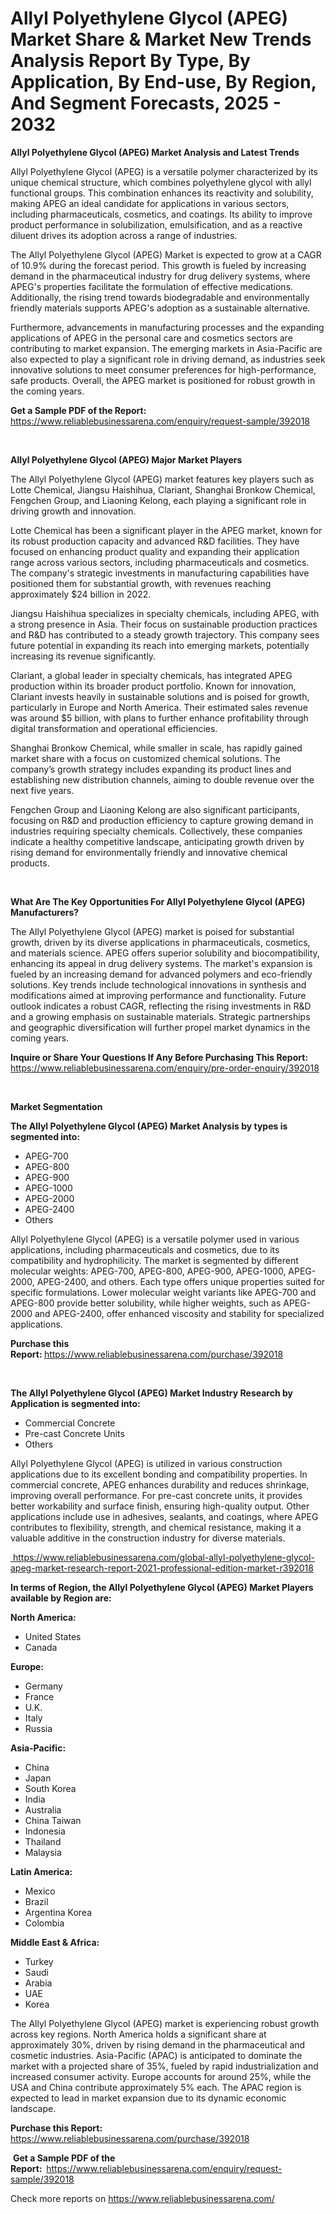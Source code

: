 <p><h1>Allyl Polyethylene Glycol (APEG) Market Share & Market New Trends Analysis Report By Type, By Application, By End-use, By Region, And Segment Forecasts, 2025 - 2032</h1></p><p><strong>Allyl Polyethylene Glycol (APEG) Market Analysis and Latest Trends</strong></p>
<p><p>Allyl Polyethylene Glycol (APEG) is a versatile polymer characterized by its unique chemical structure, which combines polyethylene glycol with allyl functional groups. This combination enhances its reactivity and solubility, making APEG an ideal candidate for applications in various sectors, including pharmaceuticals, cosmetics, and coatings. Its ability to improve product performance in solubilization, emulsification, and as a reactive diluent drives its adoption across a range of industries.</p><p>The Allyl Polyethylene Glycol (APEG) Market is expected to grow at a CAGR of 10.9% during the forecast period. This growth is fueled by increasing demand in the pharmaceutical industry for drug delivery systems, where APEG's properties facilitate the formulation of effective medications. Additionally, the rising trend towards biodegradable and environmentally friendly materials supports APEG's adoption as a sustainable alternative.</p><p>Furthermore, advancements in manufacturing processes and the expanding applications of APEG in the personal care and cosmetics sectors are contributing to market expansion. The emerging markets in Asia-Pacific are also expected to play a significant role in driving demand, as industries seek innovative solutions to meet consumer preferences for high-performance, safe products. Overall, the APEG market is positioned for robust growth in the coming years.</p></p>
<p><strong>Get a Sample PDF of the Report:&nbsp;</strong> <a href="https://www.reliablebusinessarena.com/enquiry/request-sample/392018?utm_campaign=2396&utm_medium=2&utm_source=Github&utm_content=ia&utm_term=29032025&utm_id=allyl-polyethylene-glycol-apeg">https://www.reliablebusinessarena.com/enquiry/request-sample/392018</a></p>
<p>&nbsp;</p>
<p><strong>Allyl Polyethylene Glycol (APEG) Major Market Players</strong></p>
<p><p>The Allyl Polyethylene Glycol (APEG) market features key players such as Lotte Chemical, Jiangsu Haishihua, Clariant, Shanghai Bronkow Chemical, Fengchen Group, and Liaoning Kelong, each playing a significant role in driving growth and innovation.</p><p>Lotte Chemical has been a significant player in the APEG market, known for its robust production capacity and advanced R&D facilities. They have focused on enhancing product quality and expanding their application range across various sectors, including pharmaceuticals and cosmetics. The company's strategic investments in manufacturing capabilities have positioned them for substantial growth, with revenues reaching approximately $24 billion in 2022.</p><p>Jiangsu Haishihua specializes in specialty chemicals, including APEG, with a strong presence in Asia. Their focus on sustainable production practices and R&D has contributed to a steady growth trajectory. This company sees future potential in expanding its reach into emerging markets, potentially increasing its revenue significantly.</p><p>Clariant, a global leader in specialty chemicals, has integrated APEG production within its broader product portfolio. Known for innovation, Clariant invests heavily in sustainable solutions and is poised for growth, particularly in Europe and North America. Their estimated sales revenue was around $5 billion, with plans to further enhance profitability through digital transformation and operational efficiencies.</p><p>Shanghai Bronkow Chemical, while smaller in scale, has rapidly gained market share with a focus on customized chemical solutions. The company’s growth strategy includes expanding its product lines and establishing new distribution channels, aiming to double revenue over the next five years.</p><p>Fengchen Group and Liaoning Kelong are also significant participants, focusing on R&D and production efficiency to capture growing demand in industries requiring specialty chemicals. Collectively, these companies indicate a healthy competitive landscape, anticipating growth driven by rising demand for environmentally friendly and innovative chemical products.</p></p>
<p>&nbsp;</p>
<p><strong>What Are The Key Opportunities For Allyl Polyethylene Glycol (APEG) Manufacturers?</strong></p>
<p><p>The Allyl Polyethylene Glycol (APEG) market is poised for substantial growth, driven by its diverse applications in pharmaceuticals, cosmetics, and materials science. APEG offers superior solubility and biocompatibility, enhancing its appeal in drug delivery systems. The market's expansion is fueled by an increasing demand for advanced polymers and eco-friendly solutions. Key trends include technological innovations in synthesis and modifications aimed at improving performance and functionality. Future outlook indicates a robust CAGR, reflecting the rising investments in R&D and a growing emphasis on sustainable materials. Strategic partnerships and geographic diversification will further propel market dynamics in the coming years.</p></p>
<p><strong>Inquire or Share Your Questions If Any Before Purchasing This Report:</strong> <a href="https://www.reliablebusinessarena.com/enquiry/pre-order-enquiry/392018?utm_campaign=2396&utm_medium=2&utm_source=Github&utm_content=ia&utm_term=29032025&utm_id=allyl-polyethylene-glycol-apeg">https://www.reliablebusinessarena.com/enquiry/pre-order-enquiry/392018</a></p>
<p>&nbsp;</p>
<p><strong>Market Segmentation</strong></p>
<p><strong>The Allyl Polyethylene Glycol (APEG) Market Analysis by types is segmented into:</strong></p>
<p><ul><li>APEG-700</li><li>APEG-800</li><li>APEG-900</li><li>APEG-1000</li><li>APEG-2000</li><li>APEG-2400</li><li>Others</li></ul></p>
<p><p>Allyl Polyethylene Glycol (APEG) is a versatile polymer used in various applications, including pharmaceuticals and cosmetics, due to its compatibility and hydrophilicity. The market is segmented by different molecular weights: APEG-700, APEG-800, APEG-900, APEG-1000, APEG-2000, APEG-2400, and others. Each type offers unique properties suited for specific formulations. Lower molecular weight variants like APEG-700 and APEG-800 provide better solubility, while higher weights, such as APEG-2000 and APEG-2400, offer enhanced viscosity and stability for specialized applications.</p></p>
<p><strong>Purchase this Report:&nbsp;</strong><a href="https://www.reliablebusinessarena.com/purchase/392018?utm_campaign=2396&utm_medium=2&utm_source=Github&utm_content=ia&utm_term=29032025&utm_id=allyl-polyethylene-glycol-apeg">https://www.reliablebusinessarena.com/purchase/392018</a></p>
<p>&nbsp;</p>
<p><strong>The Allyl Polyethylene Glycol (APEG) Market Industry Research by Application is segmented into:</strong></p>
<p><ul><li>Commercial Concrete</li><li>Pre-cast Concrete Units</li><li>Others</li></ul></p>
<p><p>Allyl Polyethylene Glycol (APEG) is utilized in various construction applications due to its excellent bonding and compatibility properties. In commercial concrete, APEG enhances durability and reduces shrinkage, improving overall performance. For pre-cast concrete units, it provides better workability and surface finish, ensuring high-quality output. Other applications include use in adhesives, sealants, and coatings, where APEG contributes to flexibility, strength, and chemical resistance, making it a valuable additive in the construction industry for diverse materials.</p></p>
<p><a href="https://www.reliablebusinessarena.com/global-allyl-polyethylene-glycol-apeg-market-research-report-2021-professional-edition-market-r392018?utm_campaign=2396&utm_medium=2&utm_source=Github&utm_content=ia&utm_term=29032025&utm_id=allyl-polyethylene-glycol-apeg">&nbsp;https://www.reliablebusinessarena.com/global-allyl-polyethylene-glycol-apeg-market-research-report-2021-professional-edition-market-r392018</a></p>
<p><strong>In terms of Region, the Allyl Polyethylene Glycol (APEG) Market Players available by Region are:</strong></p>
<p>
    <p> <strong> North America: </strong>
        <ul>
            <li>United States</li>
            <li>Canada</li>
        </ul>
        </p> 
    <p> <strong> Europe: </strong>
        <ul>
            <li>Germany</li>
            <li>France</li>
            <li>U.K.</li>
            <li>Italy</li>
            <li>Russia</li>
        </ul>
        </p> 
    <p> <strong> Asia-Pacific: </strong>
        <ul>
            <li>China</li>
            <li>Japan</li>
            <li>South Korea</li>
            <li>India</li>
            <li>Australia</li>
            <li>China Taiwan</li>
            <li>Indonesia</li>
            <li>Thailand</li>
            <li>Malaysia</li>
        </ul>
        </p> 
    <p> <strong> Latin America: </strong>
        <ul>
            <li>Mexico</li>
            <li>Brazil</li>
            <li>Argentina Korea</li>
            <li>Colombia</li>
        </ul>
        </p> 
    <p> <strong> Middle East & Africa: </strong>
        <ul>
            <li>Turkey</li>
            <li>Saudi</li>
            <li>Arabia</li>
            <li>UAE</li>
            <li>Korea</li>
        </ul>
    </p>
    </p>
<p><p>The Allyl Polyethylene Glycol (APEG) market is experiencing robust growth across key regions. North America holds a significant share at approximately 30%, driven by rising demand in the pharmaceutical and cosmetic industries. Asia-Pacific (APAC) is anticipated to dominate the market with a projected share of 35%, fueled by rapid industrialization and increased consumer activity. Europe accounts for around 25%, while the USA and China contribute approximately 5% each. The APAC region is expected to lead in market expansion due to its dynamic economic landscape.</p></p>
<p><strong>Purchase this Report: </strong><a href="https://www.reliablebusinessarena.com/purchase/392018?utm_campaign=2396&utm_medium=2&utm_source=Github&utm_content=ia&utm_term=29032025&utm_id=allyl-polyethylene-glycol-apeg">https://www.reliablebusinessarena.com/purchase/392018</a></p>
<p>&nbsp;<strong>Get a Sample PDF of the Report:&nbsp;&nbsp;</strong><a href="https://www.reliablebusinessarena.com/enquiry/request-sample/392018?utm_campaign=2396&utm_medium=2&utm_source=Github&utm_content=ia&utm_term=29032025&utm_id=allyl-polyethylene-glycol-apeg">https://www.reliablebusinessarena.com/enquiry/request-sample/392018</a></p>
<p><strong></strong></p>
<p>Check more reports on <a href="https://www.reliablebusinessarena.com/?utm_campaign=2396&utm_medium=2&utm_source=Github&utm_content=ia&utm_term=29032025&utm_id=allyl-polyethylene-glycol-apeg">https://www.reliablebusinessarena.com/</a></p>